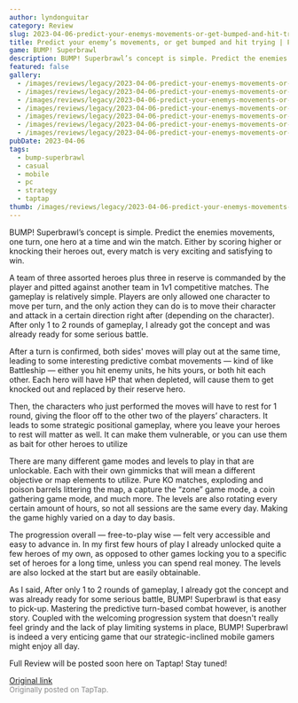 ```yaml
---
author: lyndonguitar
category: Review
slug: 2023-04-06-predict-your-enemys-movements-or-get-bumped-and-hit-trying-first-impressions-bump-supe
title: Predict your enemy’s movements, or get bumped and hit trying | First Impressions - BUMP! Superbrawl
game: BUMP! Superbrawl
description: BUMP! Superbrawl’s concept is simple. Predict the enemies movements, one turn, one hero at a time and win the match. Either by scoring higher or knocking their heroes out, every match is very exciting and satisfying to win.
featured: false
gallery:
  - /images/reviews/legacy/2023-04-06-predict-your-enemys-movements-or-get-bumped-and-hit-trying--first-impressions---bump-supe-0.avif
  - /images/reviews/legacy/2023-04-06-predict-your-enemys-movements-or-get-bumped-and-hit-trying--first-impressions---bump-supe-1.avif
  - /images/reviews/legacy/2023-04-06-predict-your-enemys-movements-or-get-bumped-and-hit-trying--first-impressions---bump-supe-2.avif
  - /images/reviews/legacy/2023-04-06-predict-your-enemys-movements-or-get-bumped-and-hit-trying--first-impressions---bump-supe-3.avif
  - /images/reviews/legacy/2023-04-06-predict-your-enemys-movements-or-get-bumped-and-hit-trying--first-impressions---bump-supe-4.avif
  - /images/reviews/legacy/2023-04-06-predict-your-enemys-movements-or-get-bumped-and-hit-trying--first-impressions---bump-supe-5.avif
  - /images/reviews/legacy/2023-04-06-predict-your-enemys-movements-or-get-bumped-and-hit-trying--first-impressions---bump-supe-6.avif
pubDate: 2023-04-06
tags:
  - bump-superbrawl
  - casual
  - mobile
  - pc
  - strategy
  - taptap
thumb: /images/reviews/legacy/2023-04-06-predict-your-enemys-movements-or-get-bumped-and-hit-trying--first-impressions---bump-supe-0.avif
---
```


BUMP! Superbrawl’s concept is simple. Predict the enemies movements, one turn, one hero at a time and win the match. Either by scoring higher or knocking their heroes out, every match is very exciting and satisfying to win.

A team of three assorted heroes plus three in reserve is commanded by the player and pitted against another team in 1v1 competitive matches. The gameplay is relatively simple. Players are only allowed one character to move per turn, and the only action they can do is to move their character and attack in a certain direction right after (depending on the character). After only 1 to 2 rounds of gameplay, I already got the concept and was already ready for some serious battle.

After a turn is confirmed, both sides' moves will play out at the same time, leading to some interesting predictive combat movements — kind of like Battleship — either you hit enemy units, he hits yours, or both hit each other. Each hero will have HP that when depleted, will cause them to get knocked out and replaced by their reserve hero.

Then, the characters who just performed the moves will have to rest for 1 round, giving the floor off to the other two of the players’ characters. It leads to some strategic positional gameplay, where you leave your heroes to rest will matter as well. It can make them vulnerable, or you can use them as bait for other heroes to utilize

There are many different game modes and levels to play in that are unlockable. Each with their own gimmicks that will mean a different objective or map elements to utilize. Pure KO matches, exploding and poison barrels littering the map, a capture the “zone” game mode, a coin gathering game mode, and much more. The levels are also rotating every certain amount of hours, so not all sessions are the same every day. Making the game highly varied on a day to day basis.

The progression overall — free-to-play wise — felt very accessible and easy to advance in. In my first few hours of play I already unlocked quite a few heroes of my own, as opposed to other games locking you to a specific set of heroes for a long time, unless you can spend real money. The levels are also locked at the start but are easily obtainable.

As I said, After only 1 to 2 rounds of gameplay, I already got the concept and was already ready for some serious battle, BUMP! Superbrawl is that easy to pick-up. Mastering the predictive turn-based combat however, is another story. Coupled with the welcoming progression system that doesn't really feel grindy and the lack of play limiting systems in place, BUMP! Superbrawl is indeed a very enticing game that our strategic-inclined mobile gamers might enjoy all day.

Full Review will be posted soon here on Taptap! Stay tuned!

[Original link](https://www.taptap.io/post/5019856)<br><span style="font-size: 0.95em; color: #888;">Originally posted on TapTap.</span>
